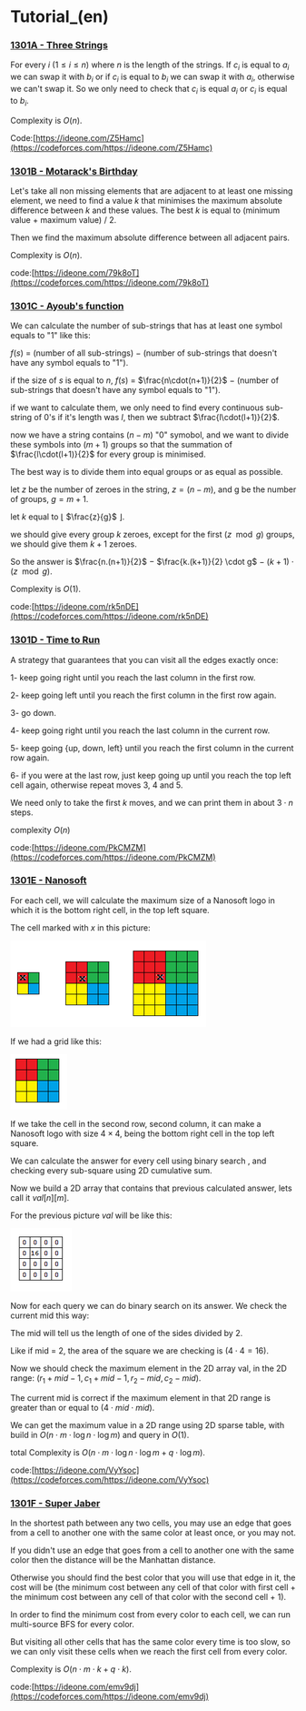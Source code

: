 # Tutorial_(en)


### [1301A - Three Strings](../problems/A._Three_Strings.md "Codeforces Round 619 (Div. 2)")

For every $i$ $(1 \leq i \leq n)$ where $n$ is the length of the strings. If $c_i$ is equal to $a_i$ we can swap it with $b_i$ or if $c_i$ is equal to $b_i$ we can swap it with $a_i$, otherwise we can't swap it. So we only need to check that $c_i$ is equal $a_i$ or $c_i$ is equal to $b_i$.

Complexity is $O(n)$.

Code:[https://ideone.com/Z5Hamc](https://codeforces.com/https://ideone.com/Z5Hamc)

 
### [1301B - Motarack's Birthday](../problems/B._Motarack's_Birthday.md "Codeforces Round 619 (Div. 2)")

Let's take all non missing elements that are adjacent to at least one missing element, we need to find a value $k$ that minimises the maximum absolute difference between $k$ and these values. The best $k$ is equal to (minimum value + maximum value) / 2.

Then we find the maximum absolute difference between all adjacent pairs.

Complexity is $O(n)$.

code:[https://ideone.com/79k8oT](https://codeforces.com/https://ideone.com/79k8oT)

 
### [1301C - Ayoub's function](../problems/C._Ayoub's_function.md "Codeforces Round 619 (Div. 2)")

We can calculate the number of sub-strings that has at least one symbol equals to "1" like this:

$f(s)$ $=$ (number of all sub-strings) $-$ (number of sub-strings that doesn't have any symbol equals to "1").

if the size of $s$ is equal to $n$, $f(s)$ $=$ $\frac{n\cdot(n+1)}{2}$ $-$ (number of sub-strings that doesn't have any symbol equals to "1").

if we want to calculate them, we only need to find every continuous sub-string of 0's if it's length was $l$, then we subtract $\frac{l\cdot(l+1)}{2}$.

now we have a string contains $(n - m)$ "0" symobol, and we want to divide these symbols into $(m+1)$ groups so that the summation of $\frac{l\cdot(l+1)}{2}$ for every group is minimised.

The best way is to divide them into equal groups or as equal as possible.

let $z$ be the number of zeroes in the string, $z=(n - m)$, and g be the number of groups, $g=m+1$.

let $k$ equal to $\lfloor$ $\frac{z}{g}$ $\rfloor$.

we should give every group $k$ zeroes, except for the first $(z\mod g)$ groups, we should give them $k+1$ zeroes.

So the answer is $\frac{n.(n+1)}{2}$ $-$ $\frac{k.(k+1)}{2} \cdot g$ $-$ $(k + 1) \cdot (z\mod g)$.

Complexity is $O(1)$.

code:[https://ideone.com/rk5nDE](https://codeforces.com/https://ideone.com/rk5nDE)

 
### [1301D - Time to Run](../problems/D._Time_to_Run.md "Codeforces Round 619 (Div. 2)")

A strategy that guarantees that you can visit all the edges exactly once:

1- keep going right until you reach the last column in the first row.

2- keep going left until you reach the first column in the first row again.

3- go down.

4- keep going right until you reach the last column in the current row.

5- keep going {up, down, left} until you reach the first column in the current row again.

6- if you were at the last row, just keep going up until you reach the top left cell again, otherwise repeat moves 3, 4 and 5.

We need only to take the first $k$ moves, and we can print them in about $3 \cdot n$ steps.

complexity $O(n)$

code:[https://ideone.com/PkCMZM](https://codeforces.com/https://ideone.com/PkCMZM)

 
### [1301E - Nanosoft](../problems/E._Nanosoft.md "Codeforces Round 619 (Div. 2)")

For each cell, we will calculate the maximum size of a Nanosoft logo in which it is the bottom right cell, in the top left square.

The cell marked with $x$ in this picture:

![](images/9efb90692421855dead9a24692be1b3dd2a5b532.png)

If we had a grid like this:

![](images/62028353d92c4750de3e155168b2eb26c67bfb00.png)

If we take the cell in the second row, second column, it can make a Nanosoft logo with size $4 \times 4$, being the bottom right cell in the top left square.

We can calculate the answer for every cell using binary search , and checking every sub-square using 2D cumulative sum.

Now we build a 2D array that contains that previous calculated answer, lets call it $val[n][m]$. 

For the previous picture $val$ will be like this:

![](images/36b1a68f4285e71865e1dca00068df45d81f8204.png)

Now for each query we can do binary search on its answer. We check the current mid this way:

The mid will tell us the length of one of the sides divided by 2.

Like if mid = 2, the area of the square we are checking is $(4 \cdot 4 = 16)$.

Now we should check the maximum element in the 2D array val, in the 2D range: $(r_1 + mid - 1, c_1 + mid - 1,r_2 - mid , c_2 - mid)$. 

The current mid is correct if the maximum element in that 2D range is greater than or equal to $(4 \cdot mid \cdot mid)$.

We can get the maximum value in a 2D range using 2D sparse table, with build in $O(n \cdot m \cdot \log{n} \cdot \log{m})$ and query in $O(1)$.

total Complexity is $O(n \cdot m \cdot \log{n} \cdot \log{m} + q \cdot \log{m})$.

code:[https://ideone.com/VyYsoc](https://codeforces.com/https://ideone.com/VyYsoc)

 
### [1301F - Super Jaber](../problems/F._Super_Jaber.md "Codeforces Round 619 (Div. 2)")

In the shortest path between any two cells, you may use an edge that goes from a cell to another one with the same color at least once, or you may not.

If you didn't use an edge that goes from a cell to another one with the same color then the distance will be the Manhattan distance.

Otherwise you should find the best color that you will use that edge in it, the cost will be (the minimum cost between any cell of that color with first cell + the minimum cost between any cell of that color with the second cell + 1).

In order to find the minimum cost from every color to each cell, we can run multi-source BFS for every color.

But visiting all other cells that has the same color every time is too slow, so we can only visit these cells when we reach the first cell from every color.

Complexity is $O(n \cdot m \cdot k + q \cdot k)$.

code:[https://ideone.com/emv9dj](https://codeforces.com/https://ideone.com/emv9dj)

